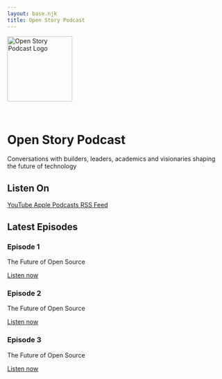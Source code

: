 ```yaml
---
layout: base.njk
title: Open Story Podcast
---
```


<div class="hero">
    <img src="{{ '/openstorylogo.png' | url }}" alt="Open Story Podcast Logo" style="width: 150px; margin-bottom: 2rem;">
    <h1>Open Story Podcast</h1>
    <p>Conversations with builders, leaders, academics and visionaries shaping the future of technology</p>
</div>

<section class="listen-on">
    <h2>Listen On</h2>
    <div class="platform-buttons">
        <a href="#" class="platform-button">
            <i class="fab fa-youtube"></i> YouTube
        </a>
        <a href="#" class="platform-button">
            <i class="fab fa-apple"></i> Apple Podcasts
        </a>
        <a href="#" class="platform-button">
            <i class="fas fa-rss"></i> RSS Feed
        </a>
    </div>
</section>

<section class="episodes">
    <h2>Latest Episodes</h2>
    <div class="episode-grid">
        <div class="episode-card">
            <h3>Episode 1</h3>
            <p>The Future of Open Source</p>
            <a href="#" class="listen-now-button">
                Listen now <i class="fas fa-arrow-right"></i>
            </a>
        </div>
        <div class="episode-card">
            <h3>Episode 2</h3>
            <p>The Future of Open Source</p>
            <a href="#" class="listen-now-button">
                Listen now <i class="fas fa-arrow-right"></i>
            </a>
        </div>
        <div class="episode-card">
            <h3>Episode 3</h3>
            <p>The Future of Open Source</p>
            <a href="#" class="listen-now-button">
                Listen now <i class="fas fa-arrow-right"></i>
            </a>
        </div>
    </div>
</section>
